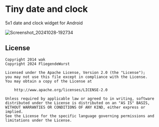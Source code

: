 # Tiny date and clock

5x1 date and clock widget for Android

![Screenshot_20241028-192734](https://github.com/user-attachments/assets/b73d1f32-e6ad-494b-af0c-a450e144f421)

## License


    Copyright 2014 wak
    Copyright 2024 FliegendeWurst

    Licensed under the Apache License, Version 2.0 (the "License");
    you may not use this file except in compliance with the License.
    You may obtain a copy of the License at

        http://www.apache.org/licenses/LICENSE-2.0

    Unless required by applicable law or agreed to in writing, software
    distributed under the License is distributed on an "AS IS" BASIS,
    WITHOUT WARRANTIES OR CONDITIONS OF ANY KIND, either express or implied.
    See the License for the specific language governing permissions and
    limitations under the License.

